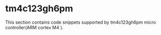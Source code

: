 # tm4c123gh6pm

This section contains code snippets supported by tm4c123gh6pm micro controller(ARM cortex M4 ).

